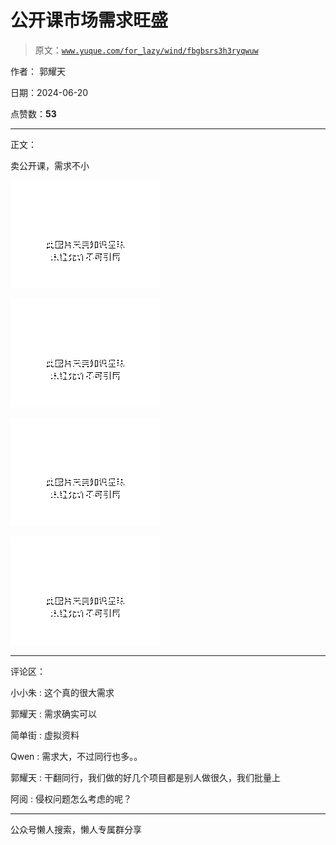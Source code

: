 # 公开课市场需求旺盛

> 原文：[`www.yuque.com/for_lazy/wind/fbgbsrs3h3ryqwuw`](https://www.yuque.com/for_lazy/wind/fbgbsrs3h3ryqwuw)

作者： 郭耀天

日期：2024-06-20

点赞数：**53**

* * *

正文：

卖公开课，需求不小

![](img/746fadccb54d45b9f2a333666eaf9d32.png "None")

![](img/9852f63ec013b4c3ca7ae98471487871.png "None")

![](img/861aeeea5e4ed4ac8e97432f31828067.png "None")

![](img/acef1871cb7e24cce778d386a3b24062.png "None")

* * *

评论区：

小小朱 : 这个真的很大需求

郭耀天 : 需求确实可以

简单街 : 虚拟资料

Qwen : 需求大，不过同行也多。。

郭耀天 : 干翻同行，我们做的好几个项目都是别人做很久，我们批量上

阿阅 : 侵权问题怎么考虑的呢？

* * *

公众号懒人搜索，懒人专属群分享